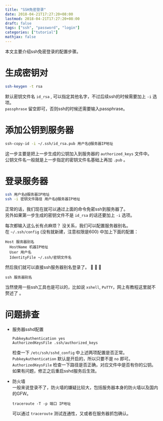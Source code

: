 ```yaml
---
title: "SSH免密登录"
date: 2018-04-21T17:27:20+08:00
lastmod: 2018-04-21T17:27:20+08:00
draft: false
tags: ["ssh", "password", "login"]
categories: ["tutorial"]
mathjax: false
---
```


本文主要介绍ssh免密登录的配置步骤。  
<!--more-->

# 生成密钥对
```sh
ssh-keygen -t rsa
```
默认密钥文件名 `id_rsa` , 可以指定其他名字，不过后续ssh的时候需要加上 `-i` 选项。  
`passphrase` 留空即可，否则ssh的时候还需要输入passphrase。  

# 添加公钥到服务器
```sh
ssh-copy-id -i ~/.ssh/id_rsa.pub 用户名@服务器IP地址
```
这一步主要是把上一步生成的公钥加入到服务器的 `authorized_keys` 文件中。  
公钥文件名一般就是上一步指定的密钥文件名基础上再加 `.pub` 。  

# 登录服务器
```sh
ssh 用户名@服务器IP地址
ssh -i 密钥文件路径 用户名@服务器IP地址 
```
正常的话，我们现在就可以通过上面的命令免密ssh到服务器了。  
另外如果第一步生成的密钥文件不是 `id_rsa` 的话还要加上 `-i` 选项。  

每次都输入这么长有点麻烦？ 没关系，我们可以配置服务器别名。  
在 `~/.ssh/config` (没有就新建，注意权限是600) 中加上下面的配置：  
```
Host 服务器别名
  HostName 机器IP地址
  User 用户名
  IdentityFile ~/.ssh/密钥文件名
```
然后我们就可以直接ssh服务器别名登录了。 :tada: :tada: :tada:  
```
ssh 服务器别名
```
当然使用一些ssh工具也是可以的，比如说 `xshell`, `PuTTY`，网上有教程这里就不赘述了 。  

# 问题排查
- 服务器sshd配置  
  ```
  PubkeyAuthentication yes
  AuthorizedKeysFile .ssh/authorized_keys
  ```
  检查一下 `/etc/ssh/sshd_config` 中上述两项配置是否正常。  
  `PubkeyAuthentication` 默认是开启的，所以只要不是 `no` 即可。  
  `AuthorizedKeysFile` 检查一下路径是否正确，对应文件中是否有你的公钥。  
  如果有问题，修正之后重启sshd服务后生效。  

- 防火墙  
  一般来说登录不了，防火墙的嫌疑比较大，包括服务器本身的防火墙以及国内的GFW。  
  ```
  traceroute -T -p 端口 IP地址
  ```
  可以通过 `traceroute` 测试连通性，又或者在服务器抓包确认。  

